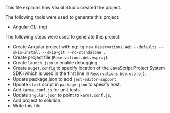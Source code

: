 This file explains how Visual Studio created the project.

The following tools were used to generate this project:
- Angular CLI (ng)

The following steps were used to generate this project:
- Create Angular project with ng: `ng new Reservations.Web --defaults --skip-install --skip-git --no-standalone `.
- Create project file (`Reservations.Web.esproj`).
- Create `launch.json` to enable debugging.
- Create `nuget.config` to specify location of the JavaScript Project System SDK (which is used in the first line in `Reservations.Web.esproj`).
- Update package.json to add `jest-editor-support`.
- Update `start` script in `package.json` to specify host.
- Add `karma.conf.js` for unit tests.
- Update `angular.json` to point to `karma.conf.js`.
- Add project to solution.
- Write this file.
